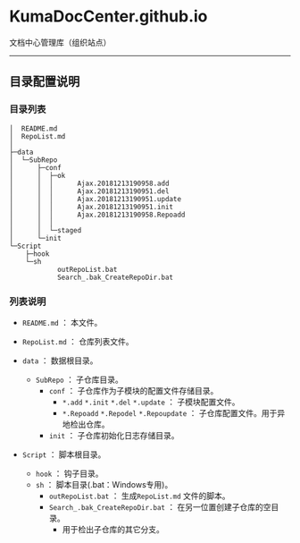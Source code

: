 # KumaDocCenter.github.io

文档中心管理库（组织站点）

----

## 目录配置说明

### 目录列表

```
│  README.md
│  RepoList.md
│  
├─data
│  └─SubRepo
│      ├─conf
│      │  ├─ok
│      │  │      Ajax.20181213190958.add
│      │  │      Ajax.20181213190951.del
│      │  │      Ajax.20181213190951.update
│      │  │      Ajax.20181213190951.init
│      │  │      Ajax.20181213190958.Repoadd
│      │  │      
│      │  └─staged
│      └─init
└─Script
    ├─hook
    └─sh
            outRepoList.bat
            Search_.bak_CreateRepoDir.bat
```



### 列表说明

* `README.md`  ： 本文件。
* `RepoList.md` ： 仓库列表文件。
* `data`   ： 数据根目录。
  * `SubRepo` ： 子仓库目录。
    * `conf` ： 子仓库作为子模块的配置文件存储目录。
      * `*.add` `*.init` `*.del` `*.update` ： 子模块配置文件。
      * `*.Repoadd`  `*.Repodel` `*.Repoupdate` ： 子仓库配置文件。用于异地检出仓库。
    * `init` ： 子仓库初始化日志存储目录。

* `Script`  ： 脚本根目录。
  * `hook` ： 钩子目录。
  * `sh`  ： 脚本目录(.bat：Windows专用)。
    * `outRepoList.bat` ： 生成`RepoList.md` 文件的脚本。
    * `Search_.bak_CreateRepoDir.bat`  ： 在另一位置创建子仓库的空目录。
      * 用于检出子仓库的其它分支。

    
